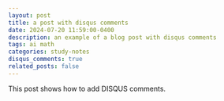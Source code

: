 ```yaml
---
layout: post
title: a post with disqus comments
date: 2024-07-20 11:59:00-0400
description: an example of a blog post with disqus comments
tags: ai math
categories: study-notes
disqus_comments: true
related_posts: false
---
```


This post shows how to add DISQUS comments.
